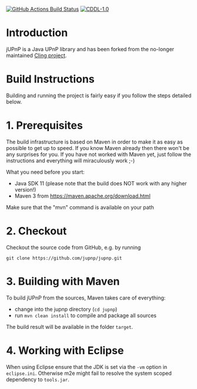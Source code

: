 [![GitHub Actions Build Status](https://github.com/jupnp/jupnp/actions/workflows/ci-build.yml/badge.svg?branch=main)](https://github.com/jupnp/jupnp/actions/workflows/ci-build.yml)
[![CDDL-1.0](https://img.shields.io/badge/license-CDDL%201.0-green.svg)](https://opensource.org/licenses/CDDL-1.0)


# Introduction

jUPnP is a Java UPnP library and has been forked from the no-longer maintained [Cling project](https://github.com/4thline/cling).

# Build Instructions

Building and running the project is fairly easy if you follow the steps detailed below.

1\. Prerequisites
================

The build infrastructure is based on Maven in order to make it
as easy as possible to get up to speed. If you know Maven already then
there won't be any surprises for you. If you have not worked with Maven
yet, just follow the instructions and everything will miraculously work ;-)

What you need before you start:
- Java SDK 11 (please note that the build does NOT work with any higher version!)
- Maven 3 from https://maven.apache.org/download.html

Make sure that the "mvn" command is available on your path


2\. Checkout
===========

Checkout the source code from GitHub, e.g. by running

````
git clone https://github.com/jupnp/jupnp.git
````

3\. Building with Maven
======================

To build jUPnP from the sources, Maven takes care of everything:
- change into the jupnp directory (`cd jupnp`)
- run `mvn clean install` to compile and package all sources

The build result will be available in the folder `target`.


4\. Working with Eclipse
=======================

When using Eclipse ensure that the JDK is set via the `-vm` option in `eclipse.ini`.
Otherwise m2e might fail to resolve the system scoped dependency to `tools.jar`.
